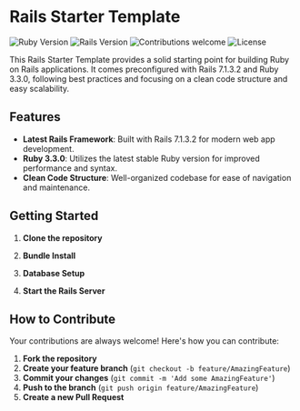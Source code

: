 # Rails Starter Template

![Ruby Version](https://img.shields.io/badge/ruby-3.3.0-red.svg)
![Rails Version](https://img.shields.io/badge/rails-7.1.3.2-brightgreen.svg)
![Contributions welcome](https://img.shields.io/badge/contributions-welcome-brightgreen.svg)
![License](https://img.shields.io/badge/license-MIT-blue.svg)

This Rails Starter Template provides a solid starting point for building Ruby on Rails applications. It comes preconfigured with Rails 7.1.3.2 and Ruby 3.3.0, following best practices and focusing on a clean code structure and easy scalability.

## Features

- **Latest Rails Framework**: Built with Rails 7.1.3.2 for modern web app development.
- **Ruby 3.3.0**: Utilizes the latest stable Ruby version for improved performance and syntax.
- **Clean Code Structure**: Well-organized codebase for ease of navigation and maintenance.

## Getting Started

1. **Clone the repository**

2. **Bundle Install**

3. **Database Setup**
   
4. **Start the Rails Server**

## How to Contribute

Your contributions are always welcome! Here's how you can contribute:

1. **Fork the repository**
2. **Create your feature branch** (`git checkout -b feature/AmazingFeature`)
3. **Commit your changes** (`git commit -m 'Add some AmazingFeature'`)
4. **Push to the branch** (`git push origin feature/AmazingFeature`)
5. **Create a new Pull Request**
